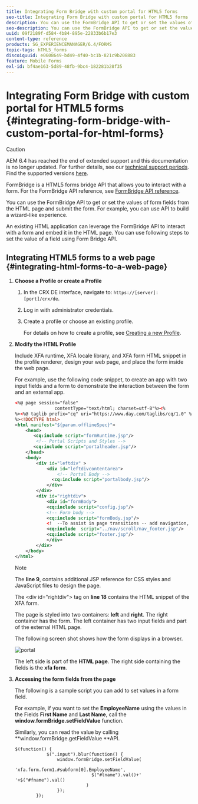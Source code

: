 ```yaml
---
title: Integrating Form Bridge with custom portal for HTML5 forms
seo-title: Integrating Form Bridge with custom portal for HTML5 forms
description: You can use the FormBridge API to get or set the values of form fields from the HTML page and submit the form.
seo-description: You can use the FormBridge API to get or set the values of form fields from the HTML page and submit the form.
uuid: 09f2189f-d584-4b84-895e-22833b6b17e3
content-type: reference
products: SG_EXPERIENCEMANAGER/6.4/FORMS
topic-tags: hTML5_forms
discoiquuid: e0608649-bd49-4f40-bc1b-821c9b208883
feature: Mobile Forms
exl-id: bf4ae163-5d89-48fb-9bc4-182281b28f35
---
```

# Integrating Form Bridge with custom portal for HTML5 forms {#integrating-form-bridge-with-custom-portal-for-html-forms}

>[!CAUTION]
>
>AEM 6.4 has reached the end of extended support and this documentation is no longer updated. For further details, see our [technical support periods](https://helpx.adobe.com/support/programs/eol-matrix.html). Find the supported versions [here](https://experienceleague.adobe.com/docs/).

FormBridge is a HTML5 forms bridge API that allows you to interact with a form. For the FormBridge API reference, see [FormBridge API reference](/help/forms/using/form-bridge-apis.md).

You can use the FormBridge API to get or set the values of form fields from the HTML page and submit the form. For example, you can use API to build a wizard-like experience.

An existing HTML application can leverage the FormBridge API to interact with a form and embed it in the HTML page. You can use following steps to set the value of a field using Form Bridge API.

## Integrating HTML5 forms to a web page {#integrating-html-forms-to-a-web-page}

1. **Choose a Profile or create a Profile**

    1. In the CRX DE interface, navigate to: `https://[server]:[port]/crx/de`.
    1. Log in with administrator credentials.
    1. Create a profile or choose an existing profile.

       For details on how to create a profile, see [Creating a new Profile](/help/forms/using/custom-profile.md).

1. **Modify the HTML Profile**

   Include XFA runtime, XFA locale library, and XFA form HTML snippet in the profile renderer, design your web page, and place the form inside the web page.

   For example, use the following code snippet, to create an app with two input fields and a form to demonstrate the interaction between the form and an external app.

   ```xml
   <%@ page session="false"
                  contentType="text/html; charset=utf-8"%><%
   %><%@ taglib prefix="cq" uri="https://www.day.com/taglibs/cq/1.0" %><%
   %><!DOCTYPE html>
   <html manifest="${param.offlineSpec}">
       <head>
          <cq:include script="formRuntime.jsp"/>
           <!-- Portal Scripts and Styles -->
          <cq:include script="portalheader.jsp"/> 
       </head>
       <body>
           <div id="leftdiv" >
               <div id="leftdivcontentarea">   
                   <!-- Portal Body -->
                 <cq:include script="portalbody.jsp"/>  
               </div>
           </div>
           <div id="rightdiv">
               <div id="formBody">
               <cq:include script="config.jsp"/>
               <!-- Form body -->
               <cq:include script="formBody.jsp"/>
               <!  --To assist in page transitions -- add navigation, based on scrolling -->
               <cq:include  script="../nav/scroll/nav_footer.jsp"/>
               <cq:include script="footer.jsp"/>
               </div>    
           </div>
       </body>
   </html>
   
   ```

   >[!NOTE]
   >
   >The **line 9**, contains additional JSP reference for CSS styles and JavaScript files to design the page.
   >
   >The &lt;div id="rightdiv"&gt; tag on **line 18** contains the HTML snippet of the XFA form.
   >
   >The page is styled into two containers: **left** and **right**. The right container has the form. The left container has two input fields and part of the external HTML page.
   >
   >The following screen shot shows how the form displays in a browser.

   ![portal](assets/portal.jpg)

   The left side is part of the **HTML page**. The right side containing the fields is the **xfa form**.

1. **Accessing the form fields from the page**

   The following is a sample script you can add to set values in a form field.

   For example, if you want to set the **EmployeeName** using the values in the Fields **First Name** and **Last Name**, call the **window.formBridge.setFieldValue** function.

   Similarly, you can read the value by calling **window.formBridge.getFieldValue **API.

   ```
   $(function() {
               $(".input").blur(function() {
                   window.formBridge.setFieldValue(
                               'xfa.form.form1.#subform[0].EmployeeName',
                                $("#lname").val()+' '+$("#fname").val()
                              )
                   });
           });
   ```
